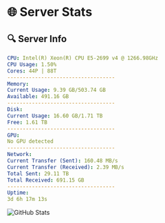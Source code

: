 # 🌐 Server Stats
## 🔍 Server Info
```yaml
CPU: Intel(R) Xeon(R) CPU E5-2699 v4 @ 1266.98GHz
CPU Usage: 1.50%
Cores: 44P | 88T
-----------------------------------
Memory:
Current Usage: 9.39 GB/503.74 GB
Available: 491.16 GB
-----------------------------------
Disk:
Current Usage: 16.60 GB/1.71 TB
Free: 1.61 TB
-----------------------------------
GPU:
No GPU detected
-----------------------------------
Network:
Current Transfer (Sent): 160.48 MB/s
Current Transfer (Received): 2.39 MB/s
Total Sent: 29.11 TB
Total Received: 691.15 GB
-----------------------------------
Uptime:
3d 6h 17m 13s
```
![GitHub Stats](https://img.shields.io/badge/Updated-2025-02-11_05:00:31-blue)